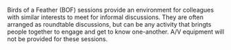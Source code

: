 Birds of a Feather (BOF) sessions provide an environment for colleagues with similar interests to meet for informal discussions. They are often arranged as roundtable discussions, but can be any activity that bringts people together to engage and get to know one-another. A/V equipment will not be provided for these sessions.